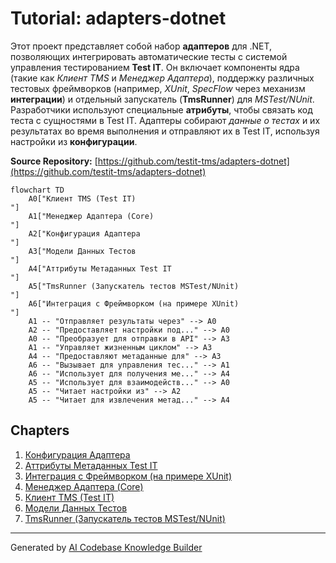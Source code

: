 # Tutorial: adapters-dotnet

Этот проект представляет собой набор **адаптеров** для .NET, позволяющих интегрировать автоматические тесты с системой управления тестированием **Test IT**. Он включает компоненты ядра (такие как *Клиент TMS* и *Менеджер Адаптера*), поддержку различных тестовых фреймворков (например, *XUnit*, *SpecFlow* через механизм **интеграции**) и отдельный запускатель (**TmsRunner**) для *MSTest/NUnit*. Разработчики используют специальные **атрибуты**, чтобы связать код теста с сущностями в Test IT. Адаптеры собирают *данные о тестах* и их результатах во время выполнения и отправляют их в Test IT, используя настройки из **конфигурации**.


**Source Repository:** [https://github.com/testit-tms/adapters-dotnet](https://github.com/testit-tms/adapters-dotnet)

```mermaid
flowchart TD
    A0["Клиент TMS (Test IT)
"]
    A1["Менеджер Адаптера (Core)
"]
    A2["Конфигурация Адаптера
"]
    A3["Модели Данных Тестов
"]
    A4["Аттрибуты Метаданных Test IT
"]
    A5["TmsRunner (Запускатель тестов MSTest/NUnit)
"]
    A6["Интеграция с Фреймворком (на примере XUnit)
"]
    A1 -- "Отправляет результаты через" --> A0
    A2 -- "Предоставляет настройки под..." --> A0
    A0 -- "Преобразует для отправки в API" --> A3
    A1 -- "Управляет жизненным циклом" --> A3
    A4 -- "Предоставляют метаданные для" --> A3
    A6 -- "Вызывает для управления тес..." --> A1
    A6 -- "Использует для получения ме..." --> A4
    A5 -- "Использует для взаимодейств..." --> A0
    A5 -- "Читает настройки из" --> A2
    A5 -- "Читает для извлечения метад..." --> A4
```

## Chapters

1. [Конфигурация Адаптера
](01_конфигурация_адаптера_.md)
2. [Аттрибуты Метаданных Test IT
](02_аттрибуты_метаданных_test_it_.md)
3. [Интеграция с Фреймворком (на примере XUnit)
](03_интеграция_с_фреймворком__на_примере_xunit__.md)
4. [Менеджер Адаптера (Core)
](04_менеджер_адаптера__core__.md)
5. [Клиент TMS (Test IT)
](05_клиент_tms__test_it__.md)
6. [Модели Данных Тестов
](06_модели_данных_тестов_.md)
7. [TmsRunner (Запускатель тестов MSTest/NUnit)
](07_tmsrunner__запускатель_тестов_mstest_nunit__.md)


---

Generated by [AI Codebase Knowledge Builder](https://github.com/The-Pocket/Tutorial-Codebase-Knowledge)